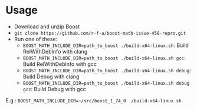 # Usage

- Download and unzip Boost
- `git clone https://github.com/r-f-a/boost-math-issue-458-repro.git`
- Run one of these:
  - `BOOST_MATH_INCLUDE_DIR=path_to_boost ./build-x64-linux.sh`: Build RelWithDebInfo with clang
  - `BOOST_MATH_INCLUDE_DIR=path_to_boost ./build-x64-linux.sh gcc`: Build RelWithDebInfo with gcc
  - `BOOST_MATH_INCLUDE_DIR=path_to_boost ./build-x64-linux.sh debug`: Build Debug with clang
  - `BOOST_MATH_INCLUDE_DIR=path_to_boost ./build-x64-linux.sh debug gcc`: Build Debug with gcc

E.g.: `BOOST_MATH_INCLUDE_DIR=~/src/boost_1_74_0 ./build-x64-linux.sh`